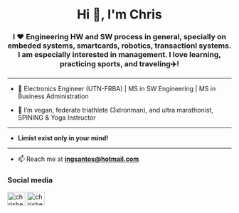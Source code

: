 <h1 align="center">Hi 👋, I'm Chris</h1>
<h3 align="center">I ❤️ Engineering HW and SW process in general, specially on embeded systems, smartcards, robotics, transactionl systems. I am especially interested in management. I love learning, practicing sports, and traveling✈️!</h3>

---

- 📝 Electronics Engineer (UTN-FRBA) | MS in SW Engineering | MS in Business Administration

- 🌱 I’m vegan, federate triathlete (3xIronman), and ultra marathonist, SPINING & Yoga Instructor

---

- **Limist exist only in your mind!**

---
- 📫 Reach me at **ingsantos@hotmail.com** 

<h3 align="left">Social media</h3>
<p align="left">
<a href="https://ar.linkedin.com/in/christian-santos-beneduce-b6a15a1" target="_blank" rel="noopener noreferrer"><img align="center" src="https://cdn.jsdelivr.net/npm/simple-icons@3.0.1/icons/linkedin.svg" alt="chrisbeneduce" height="30" width="40" /></a>
<a href="https://instagram.com/chrisbeneduce_fit" target="_blank" rel="noopener noreferrer"><img align="center" src="https://cdn.jsdelivr.net/npm/simple-icons@3.0.1/icons/instagram.svg" alt="chrisbeneduce" height="30" width="40" /></a>
</p>

